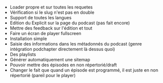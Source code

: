 - Loader propre et sur toutes les requetes
- Vérification si le slug n'est pas en double
- Support de toutes les langues
- Edition du Explicit sur la page du podcast (pas fait encore)
- Mettre des feedback sur l'édition et tout
- Faire un écran de player fullscreen
- Installation simple
- Saisie des informations dans les métadonnés du podcast (genre intégration podchapter directement là dessus quoi)
- Des playlists
- Générer automatiquement une sitemap
- Pouvoir mettre des épisodes en non répertorié/draft
- Changer le fait que quand un épisode est programmé, il est juste en non répertorié (pareil pour le player)